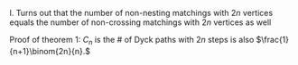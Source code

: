 I. Turns out that the number of non-nesting matchings with $2n$ vertices equals the number of non-crossing matchings with $2n$ vertices as well

Proof of theorem 1: $C_n$ is the \# of Dyck paths with $2n$ steps is also $\frac{1}{n+1}\binom{2n}{n}.$
